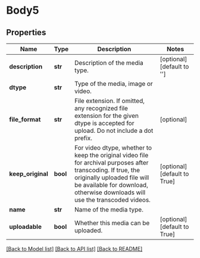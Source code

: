# Body5

## Properties
Name | Type | Description | Notes
------------ | ------------- | ------------- | -------------
**description** | **str** | Description of the media type. | [optional] [default to '']
**dtype** | **str** | Type of the media, image or video. | 
**file_format** | **str** | File extension. If omitted, any recognized file extension for the given dtype is accepted for upload. Do not include a dot prefix. | [optional] 
**keep_original** | **bool** | For video dtype, whether to keep the original video file for archival purposes after transcoding. If true, the originally uploaded file will be available for download, otherwise downloads will use the transcoded videos. | [optional] [default to True]
**name** | **str** | Name of the media type. | 
**uploadable** | **bool** | Whether this media can be uploaded. | [optional] [default to True]

[[Back to Model list]](../README.md#documentation-for-models) [[Back to API list]](../README.md#documentation-for-api-endpoints) [[Back to README]](../README.md)

